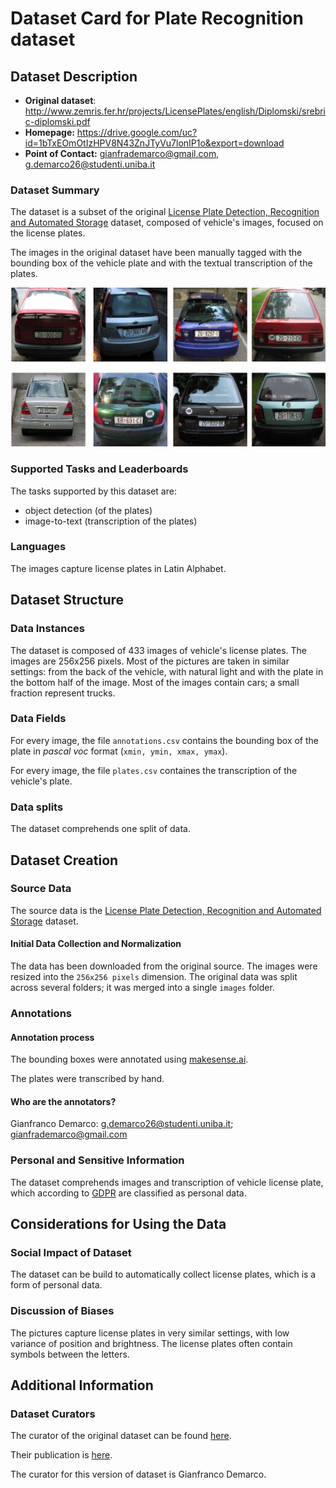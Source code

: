 # Dataset Card for Plate Recognition dataset

## Dataset Description

- **Original dataset**: http://www.zemris.fer.hr/projects/LicensePlates/english/Diplomski/srebric-diplomski.pdf
- **Homepage:** https://drive.google.com/uc?id=1bTxEOmOtIzHPV8N43ZnJTyVu7lonIP1o&export=download
- **Point of Contact:** gianfrademarco@gmail.com, g.demarco26@studenti.uniba.it

### Dataset Summary
The dataset is a subset of the original [License Plate Detection, Recognition and Automated Storage](http://www.zemris.fer.hr/projects/LicensePlates/english/) dataset, composed of vehicle's images, focused on the license plates.

The images in the original dataset have been manually tagged with the bounding box of the vehicle plate and with the textual transcription of the plates.

![Dataset sample](../reports/figures/dataset.jpg "Dataset sample")

### Supported Tasks and Leaderboards

The tasks supported by this dataset are:
- object detection (of the plates)
- image-to-text (transcription of the plates)  

### Languages

The images capture license plates in Latin Alphabet.

## Dataset Structure

### Data Instances

The dataset is composed of 433 images of vehicle's license plates.
The images are 256x256 pixels.
Most of the pictures are taken in similar settings: from the back of the vehicle, with natural light and with the plate in the bottom half of the image.
Most of the images contain cars; a small fraction represent trucks.

### Data Fields

For every image, the file `annotations.csv` contains the bounding box of the plate in *pascal voc* format (`xmin, ymin, xmax, ymax`).

For every image, the file `plates.csv` containes the transcription of the vehicle's plate.

### Data splits

The dataset comprehends one split of data.

## Dataset Creation

### Source Data

The source data is the [License Plate Detection, Recognition and Automated Storage](http://www.zemris.fer.hr/projects/LicensePlates/english/) dataset.

#### Initial Data Collection and Normalization

The data has been downloaded from the original source. The images were resized into the `256x256 pixels` dimension. 
The original data was split across several folders; it was merged into a single `images` folder.


### Annotations

#### Annotation process

The bounding boxes were annotated using [makesense.ai](https://www.makesense.ai/).

The plates were transcribed by hand.

#### Who are the annotators?

Gianfranco Demarco: g.demarco26@studenti.uniba.it; gianfrademarco@gmail.com

### Personal and Sensitive Information

The dataset comprehends images and transcription of vehicle license plate, which according to [GDPR](http://www.privacylegal.eu/personaldata.html) are classified as personal data.

## Considerations for Using the Data

### Social Impact of Dataset

The dataset can be build to automatically collect license plates, which is a form of personal data.

### Discussion of Biases

The pictures capture license plates in very similar settings, with low variance of position and brightness.
The license plates often contain symbols between the letters.


## Additional Information

### Dataset Curators

The curator of the original dataset can be found [here](#http://www.zemris.fer.hr/projects/LicensePlates/english/suradnici_e.shtml).

Their publication is [here](http://www.zemris.fer.hr/projects/LicensePlates/english/Diplomski/srebric-diplomski.pdf).

The curator for this version of dataset is Gianfranco Demarco.
